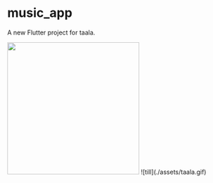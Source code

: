 # music_app

A new Flutter project for taala.

<img src="./assets/taala.gif" width="300">
![till](./assets/taala.gif)
